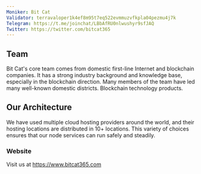 ```yaml
---
Moniker: Bit Cat
Validator: terravaloper1k4ef8m95t7eq522evmmuzvfkpla04pezmu4j7k
Telegram: https://t.me/joinchat/LBbAfRU0nlwushyr9sfJAQ
Twitter: https://twitter.com/bitcat365
---
```



## Team

Bit Cat's core team comes from domestic first-line Internet and blockchain companies. It has a strong industry background and knowledge base, especially in the blockchain direction. Many members of the team have led many well-known domestic districts. Blockchain technology products.

## Our Architecture

We have used multiple cloud hosting providers around the world, and their hosting locations are distributed in 10+ locations. This variety of choices ensures that our node services can run safely and steadily.

### Website

Visit us at https://www.bitcat365.com
